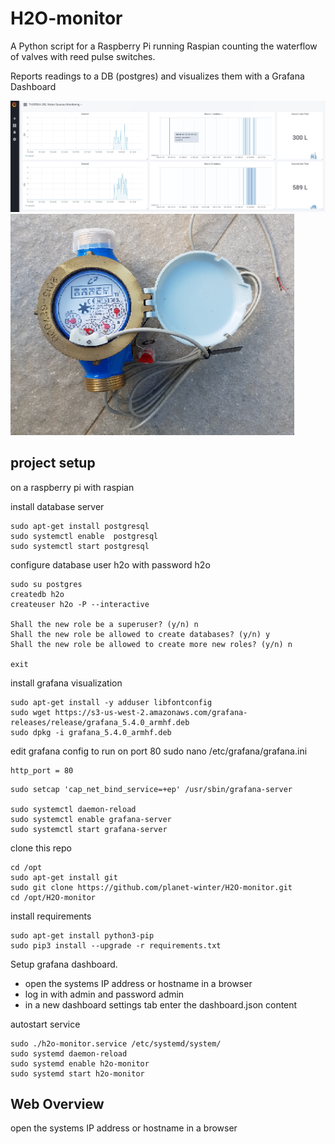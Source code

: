 # H2O-monitor

A Python script for a Raspberry Pi running Raspian counting the waterflow 
of valves with reed pulse switches.

Reports readings to a DB (postgres) and visualizes them with a Grafana Dashboard



![alt text](https://github.com/planet-winter/H2O-monitor/raw/master/grafana.png "Grafan Sources monitor")
![alt text](https://github.com/planet-winter/H2O-monitor/raw/master/reed_valve.jpg "valve with reed contact")


## project setup

on a raspberry pi with raspian


install database server
```
sudo apt-get install postgresql
sudo systemctl enable  postgresql
sudo systemctl start postgresql
```

configure database user h2o with password h2o
```
sudo su postgres
createdb h2o
createuser h2o -P --interactive

Shall the new role be a superuser? (y/n) n
Shall the new role be allowed to create databases? (y/n) y
Shall the new role be allowed to create more new roles? (y/n) n

exit
```

install grafana visualization
```
sudo apt-get install -y adduser libfontconfig
sudo wget https://s3-us-west-2.amazonaws.com/grafana-releases/release/grafana_5.4.0_armhf.deb
sudo dpkg -i grafana_5.4.0_armhf.deb
```

edit grafana config to run on port 80
sudo nano /etc/grafana/grafana.ini
```
http_port = 80
```

```
sudo setcap 'cap_net_bind_service=+ep' /usr/sbin/grafana-server

sudo systemctl daemon-reload
sudo systemctl enable grafana-server
sudo systemctl start grafana-server
```

clone this repo 
```
cd /opt
sudo apt-get install git
sudo git clone https://github.com/planet-winter/H2O-monitor.git
cd /opt/H2O-monitor
```

install requirements
```
sudo apt-get install python3-pip
sudo pip3 install --upgrade -r requirements.txt
```

Setup grafana dashboard.
* open the systems IP address or hostname in a browser
* log in with admin and password admin
* in a new dashboard settings tab enter the dashboard.json content


autostart service 
```
sudo ./h2o-monitor.service /etc/systemd/system/
sudo systemd daemon-reload
sudo systemd enable h2o-monitor
sudo systemd start h2o-monitor
```



## Web Overview

open the systems IP address or hostname in a browser
